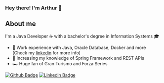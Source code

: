 ### Hey there! I'm Arthur 🤘

## About me
I'm a Java Developer ☕ with a bachelor's degree in Information Systems 🎓

- 💼 Work experience with Java, Oracle Database, Docker and more (Check my [linkedin](https://www.linkedin.com/in/souzarthur/) for more info) 
- 🌱 Increasing my knowledge of Spring Framework and REST APIs
- 🏎️ Huge fan of Gran Turismo and Forza Series

[![Github Badge](https://img.shields.io/badge/-Github-000?style=flat-square&logo=Github&logoColor=white&link=link_do_seu_perfil_no_github)](https://github.com/mdsarthur)
[![Linkedin Badge](https://img.shields.io/badge/-LinkedIn-blue?style=flat-square&logo=Linkedin&logoColor=white&link=link_do_seu_perfil_no_linkedin)](https://www.linkedin.com/in/souzarthur/)
